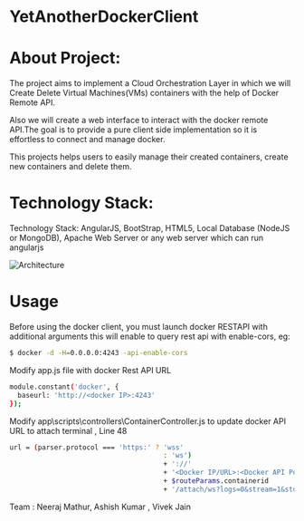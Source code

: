 YetAnotherDockerClient
======================

About Project:
======================
The project aims to implement a Cloud Orchestration Layer in which we will Create Delete Virtual Machines(VMs) containers with the help of Docker Remote API.

Also we will create a web interface to interact with the docker remote API.The goal is to provide a pure client side implementation so it is effortless to connect and manage docker.

This projects helps users to easily manage their created containers, create new containers and delete them.

Technology Stack:
======================
Technology Stack: 
  AngularJS, 
  BootStrap, 
  HTML5, 
  Local Database (NodeJS or MongoDB), 
  Apache Web Server or any web server which can run angularjs
 
![Architecture](https://cloud.githubusercontent.com/assets/6531916/5243367/3b8d7fc6-7969-11e4-9181-6000e3017f39.jpg)
 
Usage
==================== 
  
  Before using the docker client, you must launch docker RESTAPI with additional arguments this will enable to query rest api with enable-cors, eg:
  
  ```bash
 $ docker -d -H=0.0.0.0:4243 -api-enable-cors
```

Modify app.js file with docker Rest API URL

  ```bash
 module.constant('docker', {
    baseurl: 'http://<docker IP>:4243'
});
```

Modify app\scripts\controllers\ContainerController.js to update docker API URL to attach terminal , Line 48




  ```bash
url = (parser.protocol === 'https:' ? 'wss'
										: 'ws')
										+ '://'
										+ '<Docker IP/URL>:<Docker API Port>/containers/'
										+ $routeParams.containerid
										+ '/attach/ws?logs=0&stream=1&stdout=1&stderr=1&stdin=1';
```
Team : Neeraj Mathur, Ashish Kumar , Vivek Jain
